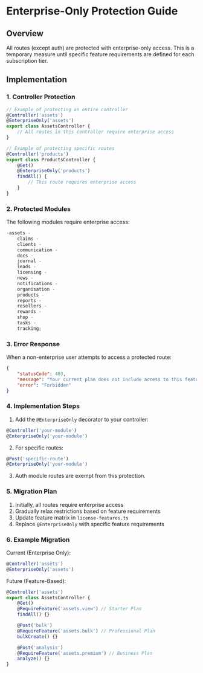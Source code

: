 # Enterprise-Only Protection Guide

## Overview

All routes (except auth) are protected with enterprise-only access. This is a temporary measure until specific feature requirements are defined for each subscription tier.

## Implementation

### 1. Controller Protection

```typescript
// Example of protecting an entire controller
@Controller('assets')
@EnterpriseOnly('assets')
export class AssetsController {
	// All routes in this controller require enterprise access
}

// Example of protecting specific routes
@Controller('products')
export class ProductsController {
	@Get()
	@EnterpriseOnly('products')
	findAll() {
		// This route requires enterprise access
	}
}
```

### 2. Protected Modules

The following modules require enterprise access:

```typescript
-assets -
	claims -
	clients -
	communication -
	docs -
	journal -
	leads -
	licensing -
	news -
	notifications -
	organisation -
	products -
	reports -
	resellers -
	rewards -
	shop -
	tasks -
	tracking;
```

### 3. Error Response

When a non-enterprise user attempts to access a protected route:

```json
{
	"statusCode": 403,
	"message": "Your current plan does not include access to this feature",
	"error": "Forbidden"
}
```

### 4. Implementation Steps

1. Add the `@EnterpriseOnly` decorator to your controller:

```typescript
@Controller('your-module')
@EnterpriseOnly('your-module')
```

2. For specific routes:

```typescript
@Post('specific-route')
@EnterpriseOnly('your-module')
```

3. Auth module routes are exempt from this protection.

### 5. Migration Plan

1. Initially, all routes require enterprise access
2. Gradually relax restrictions based on feature requirements
3. Update feature matrix in `license-features.ts`
4. Replace `@EnterpriseOnly` with specific feature requirements

### 6. Example Migration

Current (Enterprise Only):

```typescript
@Controller('assets')
@EnterpriseOnly('assets')
```

Future (Feature-Based):

```typescript
@Controller('assets')
export class AssetsController {
	@Get()
	@RequireFeature('assets.view') // Starter Plan
	findAll() {}

	@Post('bulk')
	@RequireFeature('assets.bulk') // Professional Plan
	bulkCreate() {}

	@Post('analysis')
	@RequireFeature('assets.premium') // Business Plan
	analyze() {}
}
```
